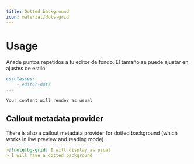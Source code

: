 ```yaml
---
title: Dotted background
icon: material/dots-grid
---
```


# Usage

Añade puntos repetidos a tu editor de fondo. El tamaño se puede ajustar en ajustes de estilo.

```md
cssclasses:
    - editor-dots
---

Your content will render as usual
```

## Callout metadata provider

There is also a callout metadata provider for dotted background (which works in
live preview and reading mode)

```md
>[!note|bg-grid] I will display as usual
> I will have a dotted background
```

